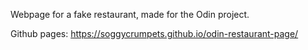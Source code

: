 Webpage for a fake restaurant, made for the Odin project.

Github pages: https://soggycrumpets.github.io/odin-restaurant-page/
